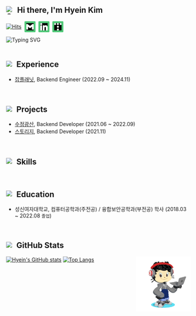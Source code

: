<h2 style="display: flex; align-items: center; gap: 8px;">
  <img src="https://raw.githubusercontent.com/Tarikul-Islam-Anik/Animated-Fluent-Emojis/master/Emojis/Smilies/Green%20Heart.png" width="22" height="22" alt="Green Heart" />
  <span>Hi there, I'm Hyein Kim</span>
</h2>

<div style="display: flex; justify-contetn: center; align-items: center; gap: 8px;">
  <a href="https://hits.sh/github.com/hyeinisfree/"><img alt="Hits" src="https://hits.sh/github.com/hyeinisfree.svg?style=for-the-badge&color=50C878"/></a>
  <div style="display: flex; justify-content: center; align-items: center; background-color: #50C878; border-radius: 2px; padding: 4px; width: 22px; height: 22px;">
    <img src="./img/gmail.svg" width="20" height="20" style="filter: invert(100%) sepia(100%) saturate(1%) hue-rotate(101deg) brightness(107%) contrast(101%);"/>
  </div>
  <div style="display: flex; justify-content: center; align-items: center; background-color: #50C878; border-radius: 2px; padding: 4px; width: 22px; height: 22px;">
    <img src="./img/linkedin.svg" width="20" height="20" style="filter: invert(100%) sepia(100%) saturate(1%) hue-rotate(101deg) brightness(107%) contrast(101%);"/>
  </div>
  <div style="display: flex; justify-content: center; align-items: center; background-color: #50C878; border-radius: 2px; padding: 4px; width: 22px; height: 22px;">
    <img src="./img/tistory.svg" width="20" height="20" style="filter: invert(100%) sepia(100%) saturate(1%) hue-rotate(101deg) brightness(107%) contrast(101%);"/>
  </div>
</div>

<div style="margin-top: 12px;">
  <img src="https://readme-typing-svg.demolab.com?font=Barriecito&size=28&pause=1000&color=50C878&width=435&height=40&lines=Backend+Developer;Always+learning+new+things" alt="Typing SVG" />
</div>

<br>

<h2 style="display: flex; align-items: center; gap: 8px;">
  <img src="https://raw.githubusercontent.com/Tarikul-Islam-Anik/Animated-Fluent-Emojis/master/Emojis/Objects/Briefcase.png" width="20" height="20" alt="Briefcase" />
  <span>Experience</span>
</h2>
<ul>
  <li><a href="https://www.jobplanet.co.kr" targer="_blank">잡플래닛</a>, Backend Engineer (2022.09 ~ 2024.11)</li>
</ul>

<br>

<h2 style="display: flex; align-items: center; gap: 8px;">
  <img src="https://raw.githubusercontent.com/Tarikul-Islam-Anik/Animated-Fluent-Emojis/master/Emojis/Objects/Laptop.png" width="20" height="20" alt="Laptop" />
  <sapn>Projects</sapn>
</h2>
<ul>
  <li><a href="https://litt.ly/crystalmine" targer="_blank">수정광산</a>, Backend Developer (2021.06 ~ 2022.09)</li>
  <li><a href="https://github.com/Storeasy/Storeasy-server" target="_blank">스토리지</a>, Backend Developer (2021.11)</li>
</ul>

<br>

<h2 style="display: flex; align-items: center; gap: 8px;">
  <img src="https://raw.githubusercontent.com/Tarikul-Islam-Anik/Animated-Fluent-Emojis/master/Emojis/Objects/Hammer%20and%20Pick.png" width="20" height="20" alt="Hammer and Pick" />
  <span>Skills</span>
</h2>

<br>

<h2 style="display: flex; align-items: center; gap: 8px;">
  <img src="https://raw.githubusercontent.com/Tarikul-Islam-Anik/Animated-Fluent-Emojis/master/Emojis/Objects/Graduation%20Cap.png" width="20" height="20" alt="Graduation Cap" />
  <span>Education</span>
</h2>
<ul>
  <li>성신여자대학교, 컴퓨터공학과(주전공) / 융합보안공학과(부전공) 학사 (2018.03 ~ 2022.08 <code>졸업</code>)</li>
</ul>

<br>

<h2 style="display: flex; align-items: center; gap: 8px;">
  <img src="https://raw.githubusercontent.com/Tarikul-Islam-Anik/Animated-Fluent-Emojis/master/Emojis/Objects/Coin.png" width="20" height="20" alt="Coin" />
  <span>GitHub Stats</span>
</h2>
<a href="https://github.com/hyeinisfree"><img align="right" width="150" height="150" src="./img/octocat.png"></a>

[![Hyein's GitHub stats](https://github-readme-stats.vercel.app/api?username=hyeinisfree&hide_title=true&show_icons=true&theme=vue&rank_icon=github)](https://github.com/anuraghazra/github-readme-stats)
[![Top Langs](https://github-readme-stats.vercel.app/api/top-langs/?username=hyeinisfree&layout=compact&theme=vue)](https://github.com/anuraghazra/github-readme-stats)
